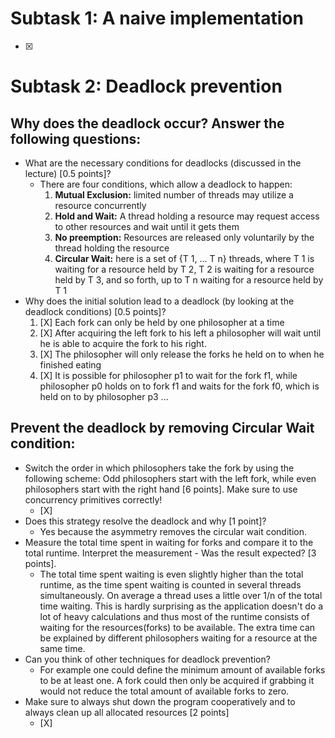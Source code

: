 # Subtask 1: A naive implementation
- [X]
# Subtask 2: Deadlock prevention
## Why does the deadlock occur? Answer the following questions:
- What are the necessary conditions for deadlocks (discussed in the lecture) [0.5 points]?
  - There are four conditions, which allow a deadlock to happen:
    1. **Mutual Exclusion:** limited number of threads may utilize a resource concurrently 
    2. **Hold and Wait:** A thread holding a resource may request access to other resources and wait until it gets them
    3. **No preemption:** Resources are released only voluntarily by the thread holding the resource
    4. **Circular Wait:** here is a set of {T 1, ... T n} threads, where T 1 is waiting for a resource held by T 2, T 2 is waiting for a resource held by T 3, and so forth, up to T n waiting for a resource held by T 1
- Why does the initial solution lead to a deadlock (by looking at the deadlock conditions) [0.5 points]?
    1. [X] Each fork can only be held by one philosopher at a time
    2. [X] After acquiring the left fork to his left a philosopher will wait until he is able to acquire the fork to his right.
    3. [X] The philosopher will only release the forks he held on to when he finished eating
    4. [X] It is possible for philosopher p1 to wait for the fork f1, while philosopher p0 holds on to fork f1 and waits for the fork f0, which is held on to by philosopher p3 ... 
## Prevent the deadlock by removing Circular Wait condition:
- Switch the order in which philosophers take the fork by using the following scheme: Odd philosophers start with the left fork, while even philosophers start with the right hand [6 points]. Make sure to use concurrency primitives correctly!
  - [X]
- Does this strategy resolve the deadlock and why [1 point]?
  - Yes because the asymmetry removes the circular wait condition. 
- Measure the total time spent in waiting for forks and compare it to the total runtime. Interpret the measurement - Was the result expected? [3 points].
  - The total time spent waiting is even slightly higher than the total runtime, as the time spent waiting is counted in several threads simultaneously. On average a thread uses a little over 1/n of the total time waiting. This is hardly surprising as the application doesn't do a lot of heavy calculations and thus most of the runtime consists of waiting for the resources(forks) to be available. The extra time can be explained by different philosophers waiting for a resource at the same time. 
- Can you think of other techniques for deadlock prevention?
  - For example one could define the minimum amount of available forks to be at least one. A fork could then only be acquired if grabbing it would not reduce the total amount of available forks to zero. 
- Make sure to always shut down the program cooperatively and to always clean up all allocated resources [2 points]
  - [X]
